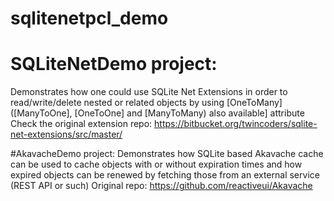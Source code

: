 # sqlitenetpcl_demo

# SQLiteNetDemo project:
Demonstrates how one could use SQLite Net Extensions in order to read/write/delete nested or related objects by using [OneToMany] ([ManyToOne], [OneToOne] and [ManyToMany) also available] attribute
Check the original extension repo: https://bitbucket.org/twincoders/sqlite-net-extensions/src/master/

#AkavacheDemo project:
Demonstrates how SQLite based Akavache cache can be used to cache objects with or without expiration times and how expired objects can be renewed by fetching those from an external service (REST API or such)
Original repo: https://github.com/reactiveui/Akavache

